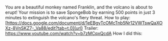 You are a beautiful monkey named Franklin, and the volcano is about to erupt! Your mission is to save SpongeBob by earning 500 points in just 3 minutes to extinguish the volcano's fiery threat.
How to play: [https://docs.google.com/document/d/1eEBgyTcOMcTnb5Nr12VWTswQaXOXz-8VnSKZ7-_Va88/edit?tab=t.0](url)
Trailer: https://www.youtube.com/watch?v=b7zMCqxQcdA
How I did this:
